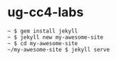ug-cc4-labs
===========

````
~ $ gem install jekyll
~ $ jekyll new my-awesome-site
~ $ cd my-awesome-site
~/my-awesome-site $ jekyll serve
````
